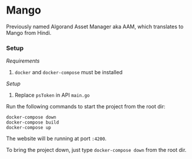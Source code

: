 # Mango

Previously named Algorand Asset Manager aka AAM, which translates to Mango from Hindi.

### Setup

_Requirements_

1. `docker` and `docker-compose` must be installed

_Setup_

1. Replace `psToken` in API `main.go`

Run the following commands to start the project from the root dir:

```
docker-compose down
docker-compose build
docker-compose up
```

The website will be running at port `:4200`.

To bring the project down, just type `docker-compose down` from the root dir.
